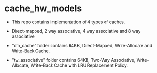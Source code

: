 # cache_hw_models


* This repo contains implementation of 4 types of caches.

* Direct-mapped, 2 way associative, 4 way associative and 8 way associative.

* "dm_cache" folder contains 64KB, Direct-Mapped, Write-Allocate and Write-Back Cache.

* "tw_associative" folder contains 64KB, Two-Way Associative, Write-Allocate, Write-Back Cache with LRU Replacement Policy.

